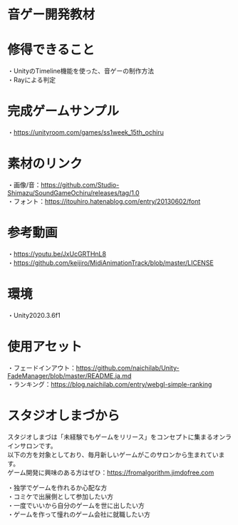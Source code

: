 # 音ゲー開発教材

# 修得できること
・UnityのTimeline機能を使った、音ゲーの制作方法  
・Rayによる判定  

# 完成ゲームサンプル
・https://unityroom.com/games/ss1week_15th_ochiru

# 素材のリンク
・画像/音：https://github.com/Studio-Shimazu/SoundGameOchiru/releases/tag/1.0  
・フォント：https://itouhiro.hatenablog.com/entry/20130602/font

# 参考動画
・https://youtu.be/JxUcGRTHnL8  
・https://github.com/keijiro/MidiAnimationTrack/blob/master/LICENSE  

# 環境
・Unity2020.3.6f1

# 使用アセット
・フェードインアウト：https://github.com/naichilab/Unity-FadeManager/blob/master/README.ja.md  
・ランキング：https://blog.naichilab.com/entry/webgl-simple-ranking



# スタジオしまづから
スタジオしまづは「未経験でもゲームをリリース」をコンセプトに集まるオンラインサロンです。  
以下の方を対象としており、毎月新しいゲームがこのサロンから生まれています。  
ゲーム開発に興味のある方はぜひ：https://fromalgorithm.jimdofree.com  

・独学でゲームを作れるか心配な方  
・コミケで出展側として参加したい方  
・一度でいいから自分のゲームを世に出したい方  
・ゲームを作って憧れのゲーム会社に就職したい方  
